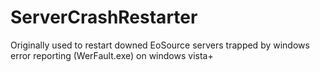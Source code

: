 # ServerCrashRestarter
Originally used to restart downed EoSource servers trapped by windows error reporting (WerFault.exe) on windows vista+

